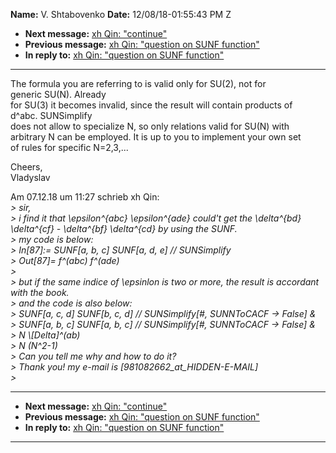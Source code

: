 **Name:** V. Shtabovenko
**Date:** 12/08/18-01:55:43 PM Z

  - **Next message:** [xh Qin: "continue"](1454.html)
  - **Previous message:** [xh Qin: "question on SUNF
    function"](1452.html)
  - **In reply to:** [xh Qin: "question on SUNF function"](1452.html)

-----

The formula you are referring to is valid only for SU(2), not for  
generic SU(N). Already  
for SU(3) it becomes invalid, since the result will contain products
of  
d^abc. SUNSimplify  
does not allow to specialize N, so only relations valid for SU(N) with  
arbitrary N can be employed. It is up to you to implement your own set  
of rules for specific N=2,3,...  

Cheers,  
Vladyslav  

Am 07.12.18 um 11:27 schrieb xh Qin:  
*\> sir,*  
*\> i find it that \\epsilon^{abc} \\epsilon^{ade} could't get the
\\delta^{bd} \\delta^{cf} - \\delta^{bf} \\delta^{cd} by using the
SUNF.*  
*\> my code is below:*  
*\> In[87]:= SUNF[a, b, c] SUNF[a, d, e] //
SUNSimplify*  
*\> Out[87]= f^(abc) f^(ade)*  
*\>*  
*\> but if the same indice of \\epsinlon is two or more, the result is
accordant with the book.*  
*\> and the code is also below:*  
*\> SUNF[a, c, d] SUNF[b, c, d] // SUNSimplify[\#,
SUNNToCACF -\> False] &*  
*\> SUNF[a, b, c] SUNF[a, b, c] // SUNSimplify[\#,
SUNNToCACF -\> False] &*  
*\> N \\[Delta]^(ab)*  
*\> N (N^2-1)*  
*\> Can you tell me why and how to do it?*  
*\> Thank you\! my e-mail is
[981082662_at_HIDDEN-E-MAIL]*  
*\>*  

-----

  - **Next message:** [xh Qin: "continue"](1454.html)
  - **Previous message:** [xh Qin: "question on SUNF
    function"](1452.html)
  - **In reply to:** [xh Qin: "question on SUNF function"](1452.html)

-----

